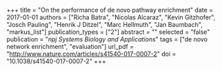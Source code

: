 +++
title = "On the performance of de novo pathway enrichment"
date = 2017-01-01
authors = ["Richa Batra", "Nicolas Alcaraz", "Kevin Gitzhofer", "Josch Pauling", "Henrik J Ditzel", "Marc Hellmuth", "Jan Baumbach", "markus_list"]
publication_types = ["2"]
abstract = ""
selected = "false"
publication = "*npj Systems Biology and Applications*"
tags = ["de novo network enrichment", "evaluation"]
url_pdf = "http://www.nature.com/articles/s41540-017-0007-2"
doi = "10.1038/s41540-017-0007-2"
+++

